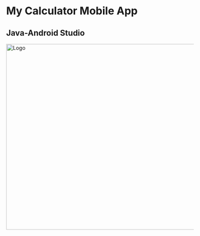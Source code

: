 # My Calculator Mobile App
## Java-Android Studio

<img src="images/1.png" alt="Logo" width="800" height="500">
